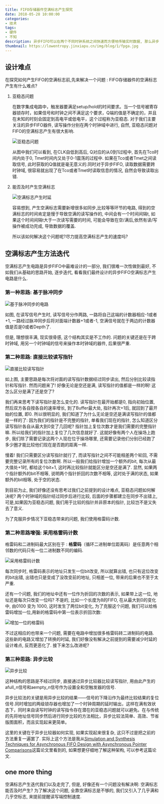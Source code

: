 ```yaml
---
title: FIFO存储器件空满标志产生探究
date: 2018-05-28 10:00:00
categories:
- 技术
tags:
- 硬件
- 不知
description: 异步FIFO可以在两个不同时钟系统之间快速而方便地传输实时数据, 那么异步FIFO最关键的空满标志是如何产生的呢?
thumbnail: https://lowentropy.jinxiapu.cn/img/blog/1/fpga.jpg
---
```


## 设计难点

在探究如何产生FIFO的空满标志前,先来解决一个问题 : FIFO存储器件的空满标志产生有什么难点?

1. 亚稳态问题

   在数字集成电路中，触发器要满足setup/hold的时间要求。当一个信号被寄存器锁存时，如果信号和时钟之间不满足这个要求，Q端的值是不确定的，并且在未知的时刻会固定到高电平或低电平，这个过程称为亚稳态. 对于我们主要关注的异步FIFO器件, 读写操作分别在两个时钟域中进行, 自然, 亚稳态问题对FIFO的空满标志产生有很大影响.

   ![亚稳态问题](https://lowentropy.jinxiapu.cn/img/blog/1/亚稳态问题.jpg)

   从图中我们可以看到, 在CLK自低到高后, Q对应的从0到1过程中, 首先在Tco时间内处于0, Tmet时间内又处于0-1震荡的过程中. 如果在Tco或者Tmet之间读取信号, 此时获取的Q值就是毫无意义的.同时对于异步FIFO, 读取数据需要跨时钟域, 很容易就出现了在Tco或者Tmet时读取信息的情况, 自然会导致读取出错.

2. 能否及时产生空满标志

   ![空满标志产生时延](https://lowentropy.jinxiapu.cn/img/blog/1/空满标志产生时延.png)

   容易想到, 产生空满标志需要新增很多如同步,比较等等环节的电路, 得到的空满标志的时间肯定是慢于导致空满的读写操作的, 中间会有一个时间间隔t, 如果这个时间间隔t大于一次读写需要的时间, 可能会导致在空/满后,依然有读/写操作被成功完成, 导致数据的覆盖.

   所以该如何解决这个问题呢?尽力提高空满标志产生的速度吗?

## 空满标志产生方法迭代

空满标志产生电路是异步FIFO中最难设计的一部分, 我们很难一次性做到最好, 不如我们从基础的思路开始, 逐步迭代, 看看我们最终设计的异步FIFO空满标志产生电路是什么.

### 第一种思路: 基于脉冲同步

![基于脉冲同步的电路](https://lowentropy.jinxiapu.cn/img/blog/1/基于脉冲.png)

如图, 在读写信号产生时, 读写信号分作两路, 一路将自己这端的计数器相应-1或者+1, 一路经过脉冲同步后将对面端计数器+1或者-1, 空满信号就在于两边的计数器值是否是0或者Depth了.

但是, 理想很丰满, 现实很骨感, 这个结构其实是不工作的. 问题的关键还是在于跨时钟域, 用另一个时钟域的信号来操作本时钟域的器件, 后果很严重.

### 第二种思路: 直接比较读写指针

![直接比较读写指针](https://lowentropy.jinxiapu.cn/img/blog/1/直接比较读写指针.png)

如上图, 主要思路是每次将对面的读写指针数据经过同步读出, 然后分别比较读指针和写指针. 然而问题来了! 好像无论是空还是满, 读写指针的值都是一样的啊! 这怎么区分是满了还是空了?

我们再来思考下读写指针是怎么变化的. 读写指针在最开始都是0, 指向初始位置, 然后双方各自按各自的速率增长, 到了Buffer最大处, 指针再次+1后, 就回到了最开始的位置, 即0. 所以很明显的, 我们知道了为什么无论是空还是满读写指针的值都是一样的了: 因为我们的指针是不完整的指针, 单看我们现在的指针, 怎么知道区分读写指针各自从最大到0变了几回呢? 指针加上复位次数才是我们需要的完整指针嘛. 所以给我们的指针加上复位了几次信息就好了. 这就好像有两个人在操场上跑步, 我们除了需要记录这两个人现在位于操场哪里, 还需要记录他们分别已经跑了多少圈才能比较他们现在是否跑的距离一样.

慢着! 我们只需要区分读写指针就行了, 而读写指针之间不可能相差两个轮回, 不需要完整记录所有的复位次数啊. 所以一般我们给指针增加一个额外的bit, 每次从最大值处+1时, 都给这个bit+1, 这时再比较指针就能区分是空还是满了. 显然, 如果两个指针额外的bit不相等, 说明两个指针折回的次数不相等, 这时处于满的状态, 如果额外的bit相等, 处于空的状态.

到目前为止, 我们好像还没有思考过我们之前提到的设计难点, 亚稳态问题如何解决呢? 两个时钟域的指针经过同步后进行比较, 后面的步骤都建立在同步不出错上, 可是,如果因为亚稳态问题, 我们用于比较的指针并非原本的指针, 比较岂不是又失去了意义.

为了克服异步情况下亚稳态带来的问题, 我们使用格雷码计数.

### 第二种思路增强: 采用格雷码计数

格雷码和二进制码最大区别在于 : **格雷码**（循环二进制单位距离码）是任意两个相邻数的代码只有一位二进制数不同的编码.

![采用格雷码计数](https://lowentropy.jinxiapu.cn/img/blog/1/利用格雷码.png)

每次同步时, 格雷码表示的地址只发生一位bit改变, 所以就算出错, 也只有这位改变的bit出错, 出错也只是变成了没改变前的地址, 只相差一位, 带来的后果也不至于太严重. 

还有一个问题, 我们的地址中还有一位作为折回的次数的表示, 如果带上这一位, 地址还是每次只改变一位吗? 不是的, 比如一个长度为8的FIFO, 在从最大到0的变化中, 由0100 变为 1000, 这时发生了两位bit变化, 为了克服这个问题, 我们可以给格雷码增加一位,用新的格雷码中第一位表示折回次数:

![增加一位的格雷码](https://lowentropy.jinxiapu.cn/img/blog/1/循环格雷码.png)



不过这相应的也带来一个问题, 需要在电路中增加很多格雷码转二进制码的电路. 这些新的电路又增加了转换的时延, 我们好像没有解决之前提到的需要减少时延的设计难点, 反而更恶化了. 接下来怎么改进呢?

### 第三种思路: 异步比较

![异步比较](https://lowentropy.jinxiapu.cn/img/blog/1/异步比较器.png)

这种结构的思路是不经过同步, 直接通过异步比较器比较读写指针, 用由此产生的afull_n信号和aempty_n信号作为设置全和空触发器的信号.

异步比较法的关键是用异步比较的结果——信号的下降沿作为最终比较结果的复位信号.同时增加的两级锁存器也增加了一个时钟周期的延时输出，这样在满有效状态下，同时来自读写时钟的读写指令存在潜在的亚稳态问题就可以避免。在与传统的先将地址信号同步然后进行同步比较的方法相比，异步比较法简单、高效、节省版图面积，而且实现起来更简单。

这里的关键在于异步比较器如何实现, 如果实现起来很复杂, 这只不过是把之前的方法重复一遍罢了. 实际上这个方法是我从[Simulation and Synthesis Techniques for Asynchronous FIFO Design with Asynchronous Pointer Comparisons](http://twins.ee.nctu.edu.tw/courses/ip_core_04/resource_pdf/alfke_final.pdf)这篇论文里看到的, 如果想更仔细地了解这种架构, 可以参考这篇论文.

## one more thing

空满标志产生迭代我们以及走完了, 但是, 好像还有一个问题没有解决啊: 空满标志能否及时产生? 为了解决这个问题, 全靠空满标志是不够的, 我们又引入了几乎满和几乎空标志, 来提前提醒读写端控制速度.

